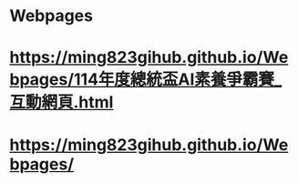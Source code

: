 # Webpages
# https://ming823gihub.github.io/Webpages/114年度總統盃AI素養爭霸賽_互動網頁.html
# https://ming823gihub.github.io/Webpages/
